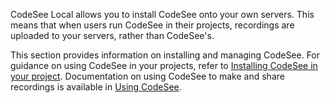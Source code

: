CodeSee Local allows you to install CodeSee onto your own servers. This means that when users run CodeSee in their projects, recordings are uploaded to your servers, rather than CodeSee's.

This section provides information on installing and managing CodeSee. For guidance on using CodeSee in your projects, refer to [Installing CodeSee in your project](../install/installation). Documentation on using CodeSee to make and share recordings is available in [Using CodeSee](../use/quick-start).
